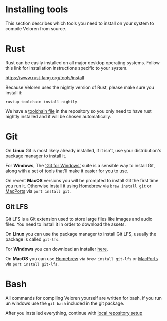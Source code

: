 # Installing tools

This section describes which tools you need to install on your system to compile Veloren from source.

# Rust

Rust can be easily installed on all major desktop operating systems. Follow this link for installation instructions specific to your system.

<https://www.rust-lang.org/tools/install>

Because Veloren uses the nightly version of Rust, please make sure you install it:
```
rustup toolchain install nightly
```

We have a [toolchain file](https://github.com/rust-lang/rustup.rs#the-toolchain-file) in the repository so you only need to have rust nightly installed and it will be chosen automatically.

# Git

On **Linux** Git is most likely already installed, if it isn't, use your distribution's package manager to install it.

For **Windows**, The ['Git for Windows'](https://gitforwindows.org/) suite is a sensible way to install Git, along with a set of tools that'll make it easier for you to use.

On recent **MacOS** versions you will be prompted to install Git the first time you run it. Otherwise install it using [Homebrew](https://github.com/Homebrew/brew) via `brew install git` or [MacPorts](https://www.macports.org/) via `port install git`.


## Git LFS
Git LFS is a Git extension used to store large files like images and audio files. You need to install it in order to download the assets.

On **Linux** you can use the package manager to install Git LFS, usually the package is called `git-lfs`.

For **Windows** you can download an installer [here](https://github.com/git-lfs/git-lfs/releases).

On **MacOS** you can use [Homebrew](https://github.com/Homebrew/brew) via `brew install git-lfs` or [MacPorts](https://www.macports.org/) via `port install git-lfs`.

# Bash
All commands for compiling Veloren yourself are written for bash, if you run un windows use the `git bash` included in the git package.

After you installed everything, continue with [local repository setup](./repo.md)
